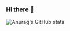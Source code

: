 ### Hi there 👋
![Anurag's GitHub stats](https://123321-sandfoxy.vercel.app/api?username=anuraghazra&show_icons=true&theme=transparent)
<!--
**SandFoxy/SandFoxy** is a ✨ _special_ ✨ repository because its `README.md` (this file) appears on your GitHub profile.

Here are some ideas to get you started:


#### Github Stats
<img src="https://github-readme-stats.vercel.app/api?username=SandFoxy&show_icons=true&theme=gotham" alt="github stats" width="45%" align="right"/>

- 🔭 I’m currently working on ...
- 🌱 I’m currently learning ...
- 👯 I’m looking to collaborate on ...
- 🤔 I’m looking for help with ...
- 💬 Ask me about ...
- 📫 How to reach me: ...
- 😄 Pronouns: ...
- ⚡ Fun fact: ...
-->
